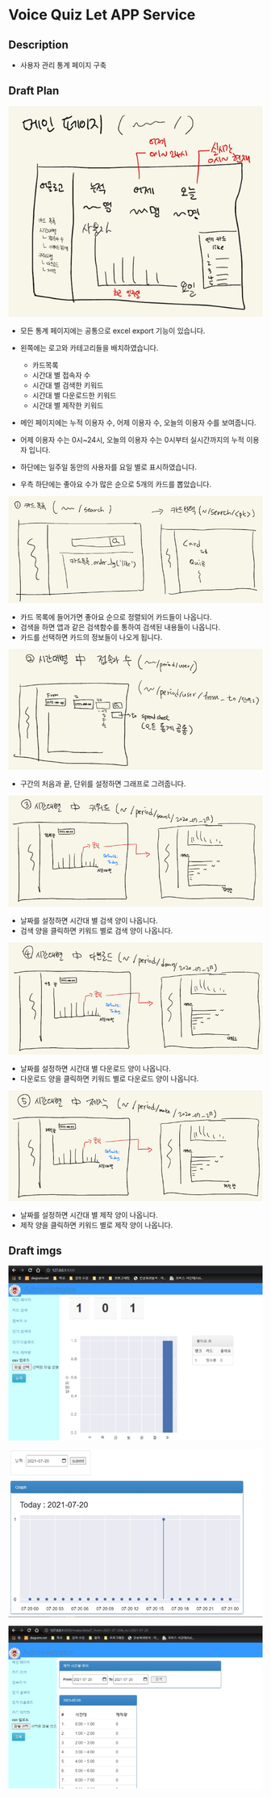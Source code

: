 # Voice Quiz Let APP Service

## Description

- 사용자 관리 통계 페이지 구축



## Draft Plan

![image-20210720173613375](./imgs_for_document/image-20210720173613375.png)

- 모든 통계 페이지에는 공통으로 excel export 기능이 있습니다.
- 왼쪽에는 로고와 카테고리들을 배치하였습니다.
  - 카드목록
  - 시간대 별 접속자 수
  - 시간대 별 검색한 키워드
  - 시간대 별 다운로드한 키워드
  - 시간대 별 제작한 키워드

- 메인 페이지에는 누적 이용자 수, 어제 이용자 수, 오늘의 이용자 수를 보여줍니다.
- 어제 이용자 수는 0시~24시, 오늘의 이용자 수는 0시부터 실시간까지의 누적 이용자 입니다.
- 하단에는 일주일 동안의 사용자를 요일 별로 표시하였습니다.
- 우측 하단에는 좋아요 수가 많은 순으로 5개의 카드를 뽑았습니다.



![image-20210720173819362](./imgs_for_document/image-20210720173819362.png)

- 카드 목록에 들어가면 좋아요 순으로 정렬되어 카드들이 나옵니다.
- 검색을 하면 앱과 같은 검색함수를 통하여 검색된 내용들이 나옵니다.
- 카드를 선택하면 카드의 정보들이 나오게 됩니다.



![image-20210720173855134](./imgs_for_document/image-20210720173855134.png)

- 구간의 처음과 끝, 단위를 설정하면 그래프로 그려줍니다.



![image-20210720173916424](./imgs_for_document/image-20210720173916424.png)

- 날짜를 설정하면 시간대 별 검색 양이 나옵니다.
- 검색 양을 클릭하면 키워드 별로 검색 양이 나옵니다.



![image-20210720173950154](./imgs_for_document/image-20210720173950154.png)

- 날짜를 설정하면 시간대 별 다운로드 양이 나옵니다.
- 다운로드 양을 클릭하면 키워드 별로 다운로드 양이 나옵니다.



![image-20210720174012999](./imgs_for_document/image-20210720174012999.png)

- 날짜를 설정하면 시간대 별 제작 양이 나옵니다.
- 제작 양을 클릭하면 키워드 별로 제작 양이 나옵니다.





## Draft imgs

![admin_img1](./imgs_for_document/admin_img1.jpg)

![admin_img2](./imgs_for_document/admin_img2.jpg)

![admin_img3](./imgs_for_document/admin_img3.jpg)

